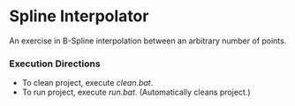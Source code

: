 # Spline Interpolator
An exercise in B-Spline interpolation between an arbitrary number of points.

### Execution Directions
- To clean project, execute _clean.bat_.
- To run project, execute _run.bat_. (Automatically cleans project.)